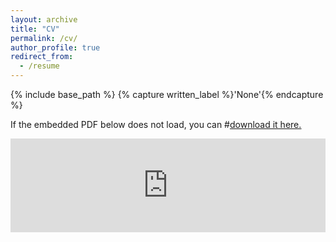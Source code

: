 ```yaml
---
layout: archive
title: "CV"
permalink: /cv/
author_profile: true
redirect_from:
  - /resume
---
```




{% include base_path %}
{% capture written_label %}'None'{% endcapture %}

If the embedded PDF below does not load, you can #<u><a href="https://english.ckgsb.edu.cn/wp-content/uploads/2017/12/cv_EricaLi_L.pdf">download it here.</a></u>
<br/>

<embed src="https://lixuenan-erica/lixuenan-erica.github.io/files/cv_EricaLi_L.pdff" type="application/pdf" width="100%" />
